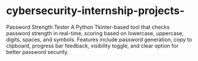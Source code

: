 # cybersecurity-internship-projects-
Password Strength Tester A Python Tkinter-based tool that checks password strength in real-time, scoring based on lowercase, uppercase, digits, spaces, and symbols. Features include password generation, copy to clipboard, progress bar feedback, visibility toggle, and clear option for better password security.
